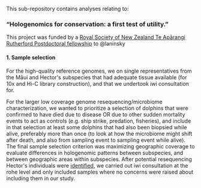 This sub-repository contains analyses relating to:
### “Hologenomics for conservation: a first test of utility.”

This project was funded by a [Royal Society of New Zealand Te Apārangi Rutherford Postdoctoral fellowship](https://royalsociety.org.nz/what-we-do/funds-and-opportunities/rutherford-foundation/rutherford-foundation-recipients/alana-alexander/) to @laninsky

#### 1. Sample selection
For the high-quality reference genomes, we on single representatives from the Māui and Hector's subspecies that had adequate tissue available (for 10x and Hi-C library construction), and that we undertook iwi consultation for.

For the larger low coverage genome resequencing/microbiome characterization, we wanted to prioritize a selection of dolphins that were confirmed to have died due to disease OR due to other sudden mortality events to act as controls (e.g. ship strike, predation, fisheries), and include in that selection at least some dolphins that had also been biopsied while alive, preferably more than once (to look at how the microbiome might shift after death, and also from sampling event to sampling event while alive). The final sample selection criterion was maximizing geographic coverage to evaluate differences in hologenomic patterns between subspecies, and between geographic areas within subspecies. After potential resequencing Hector's individuals were [identified](https://github.com/laninsky/project_logs/blob/master/hectors_hologenome/sample_selection.R), we carried out iwi consultation at the rohe level and only included samples where no concerns were raised about including them in our study.
